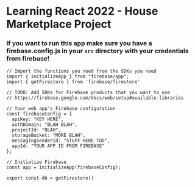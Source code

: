 # Learning React 2022 - House Marketplace Project


### If you want to run this app make sure you have a firebase.config.js in your `src` directory with your credentials from firebase!

```
// Import the functions you need from the SDKs you need
import { initializeApp } from "firebase/app";
import { getFirestore } from 'firebase/firestore'

// TODO: Add SDKs for Firebase products that you want to use
// https://firebase.google.com/docs/web/setup#available-libraries

// Your web app's Firebase configuration
const firebaseConfig = {
  apiKey: "KEY HERE",
  authDomain: "BLAH BLAH",
  projectId: "BLAH",
  storageBucket: "MORE BLAH",
  messagingSenderId: "STUFF HERE TOO",
  appId: "YOUR APP ID FROM FIREBASE"
};

// Initialize Firebase
const app = initializeApp(firebaseConfig);

export const db = getFirestore()

